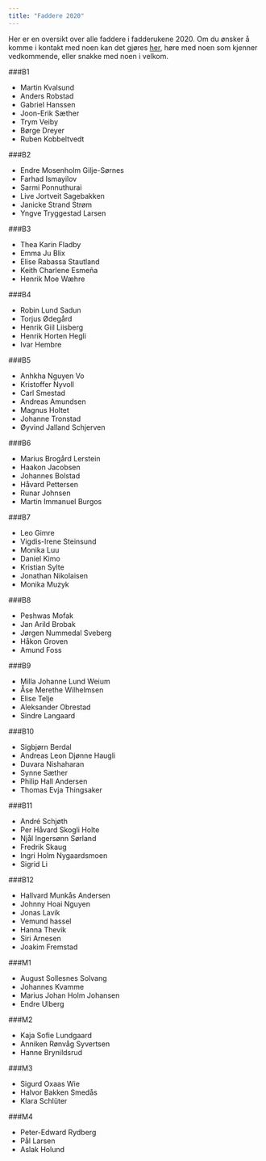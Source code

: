 ```yaml
---
title: "Faddere 2020"
---
```


Her er en oversikt over alle faddere i fadderukene 2020. Om du ønsker å komme i kontakt med noen kan det gjøres [her](https://online.ntnu.no/profile/user_search/), høre med noen som kjenner vedkommende, eller snakke med noen i velkom.

###B1 
* Martin Kvalsund 
* Anders Robstad 
* Gabriel Hanssen 
* Joon-Erik Sæther 
* Trym Veiby 
* Børge Dreyer 
* Ruben Kobbeltvedt 

###B2 
* Endre Mosenholm Gilje-Sørnes 
* Farhad Ismayilov 
* Sarmi Ponnuthurai 
* Live Jortveit Sagebakken 
* Janicke Strand Strøm 
* Yngve Tryggestad Larsen 

###B3  
* Thea Karin Fladby 
* Emma Ju Blix 
* Elise Rabassa Stautland 
* Keith Charlene Esmeña 
* Henrik Moe Wæhre  

###B4 
* Robin Lund Sadun 
* Torjus Ødegård 
* Henrik Giil Liisberg 
* Henrik Horten Hegli 
* Ivar Hembre 

###B5 
* Anhkha Nguyen Vo 
* Kristoffer Nyvoll 
* Carl Smestad 
* Andreas Amundsen 
* Magnus Holtet 
* Johanne Tronstad 
* Øyvind Jalland Schjerven 

###B6 
* Marius Brogård Lerstein 
* Haakon Jacobsen 
* Johannes Bolstad 
* Håvard Pettersen 
* Runar Johnsen 
* Martin Immanuel Burgos 

###B7 
* Leo Gimre 
* Vigdis-Irene Steinsund 
* Monika Luu 
* Daniel Kimo 
* Kristian Sylte 
* Jonathan Nikolaisen 
* Monika Muzyk 

###B8 
* Peshwas Mofak 
* Jan Arild Brobak  
* Jørgen Nummedal Sveberg 
* Håkon Groven 
* Amund Foss 

###B9 
* Milla Johanne Lund Weium 
* Åse Merethe Wilhelmsen 
* Elise Telje 
* Aleksander Obrestad 
* Sindre Langaard 

###B10 
* Sigbjørn Berdal 
* Andreas Leon Djønne Haugli 
* Duvara Nishaharan 
* Synne Sæther 
* Philip Hall Andersen 
* Thomas Evja Thingsaker 

###B11 
* André Schjøth 
* Per Håvard Skogli Holte 
* Njål Ingersønn Sørland 
* Fredrik Skaug 
* Ingri Holm Nygaardsmoen 
* Sigrid Li 

###B12 
* Hallvard Munkås Andersen 
* Johnny Hoai Nguyen 
* Jonas Lavik 
* Vemund hassel 
* Hanna Thevik 
* Siri Arnesen 
* Joakim Fremstad

###M1
* August Sollesnes Solvang 
* Johannes Kvamme 
* Marius Johan Holm Johansen 
* Endre Ulberg 

###M2
* Kaja Sofie Lundgaard 
* Anniken Rønvåg Syvertsen 
* Hanne Brynildsrud 

###M3
* Sigurd Oxaas Wie 
* Halvor Bakken Smedås 
* Klara Schlüter 

###M4
* Peter-Edward Rydberg 
* Pål Larsen 
* Aslak Holund